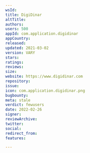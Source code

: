 ```yaml
---
wsId: 
title: DigiDinar
altTitle: 
authors: 
users: 500
appId: com.application.digidinar
appCountry: 
released: 
updated: 2021-03-02
version: VARY
stars: 
ratings: 
reviews: 
size: 
website: https://www.digidinar.com
repository: 
issue: 
icon: com.application.digidinar.png
bugbounty: 
meta: stale
verdict: fewusers
date: 2022-02-26
signer: 
reviewArchive: 
twitter: 
social: 
redirect_from: 
features: 

---
```


